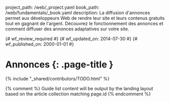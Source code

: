 project_path: /web/_project.yaml
book_path: /web/fundamentals/_book.yaml
description: La diffusion d'annonces permet aux développeurs Web de rendre leur site et leurs contenus gratuits tout en gagnant de l'argent. Découvrez le fonctionnement des annonces et comment diffuser des annonces adaptatives sur votre site.

{# wf_review_required #}
{# wf_updated_on: 2014-07-30 #}
{# wf_published_on: 2000-01-01 #}

# Annonces {: .page-title }

{% include "_shared/contributors/TODO.html" %}



{% comment %}
Guide list content will be output by the landing layout based on the article collection matching page.id
{% endcomment %}

